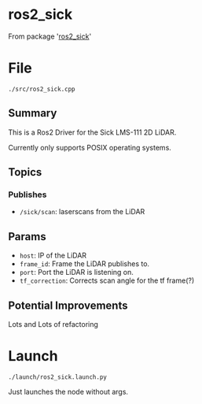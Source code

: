 # ros2_sick
From package '[ros2_sick](https://github.com/iscumd/isc_sick)'
# File
`./src/ros2_sick.cpp`

## Summary 
 This is a Ros2 Driver for the Sick LMS-111 2D LiDAR.

Currently only supports POSIX operating systems.

## Topics

### Publishes
- `/sick/scan`: laserscans from the LiDAR

## Params
- `host`: IP of the LiDAR
- `frame_id`: Frame the LiDAR publishes to.
- `port`: Port the LiDAR is listening on.
- `tf_correction`: Corrects scan angle for the tf frame(?)

## Potential Improvements
Lots and Lots of refactoring 

# Launch 
 `./launch/ros2_sick.launch.py` 
  
Just launches the node without args.
 

